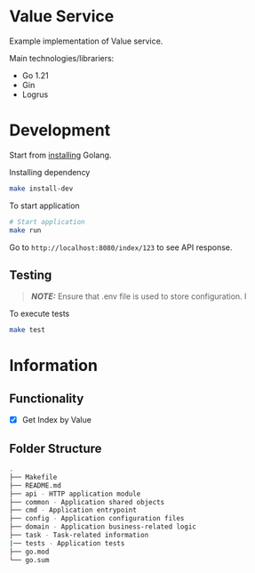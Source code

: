 # Value Service
Example implementation of Value service.

Main technologies/librariers:
* Go 1.21
* Gin
* Logrus

# Development
Start from [installing](https://go.dev/doc/install) Golang.

Installing dependency

```bash
make install-dev
```

To start application

```bash
# Start application
make run
```

Go to `http://localhost:8080/index/123` to see API response.

## Testing

> **_NOTE:_**  Ensure that .env file is used to store configuration. I

To execute tests


```bash
make test
```


# Information

## Functionality

- [x] Get Index by Value


## Folder Structure

```bash
.
├── Makefile
├── README.md
├── api - HTTP application module
├── common - Application shared objects
├── cmd - Application entrypoint
├── config - Application configuration files
├── domain - Application business-related logic
├── task - Task-related information
|── tests - Application tests
├── go.mod
└── go.sum
```
